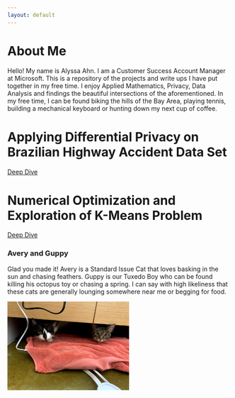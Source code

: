 ```yaml
---
layout: default
---
```


# About Me
Hello! My name is Alyssa Ahn. I am a Customer Success Account Manager at Microsoft. This is a repository of the projects and write ups I have put together in my free time. I enjoy Applied Mathematics, Privacy, Data Analysis and findings the beautiful intersections of the aforementioned. In my free time, I can be found biking the hills of the Bay Area, playing tennis, building a mechanical keyboard or hunting down my next cup of coffee. 


# Applying Differential Privacy on Brazilian Highway Accident Data Set
[Deep Dive](./project_diff_priv)

# Numerical Optimization and Exploration of K-Means Problem
[Deep Dive](./num_opt)


### Avery and Guppy 

Glad you made it! Avery is a Standard Issue Cat that loves basking in the sun and chasing feathers. Guppy is our Tuxedo Boy who can be found killing his octopus toy or chasing a spring. I can say with high likeliness that these cats are generally lounging somewhere near me or begging for food. 

<img align = "center" src="/Images/IMG_2917.jpg" width="275" height="200">

